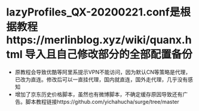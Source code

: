 # lazyProfiles_QX-20200221.conf是根据教程https://merlinblog.xyz/wiki/quanx.html 导入且自己修改部分的全部配置备份
- 原教程会导致优酷等阿里系提示VPN不能访问，因为默认CN等策略是代理，已改为直连。修改后可以一直挂代理，国内就直连，国外走代理，几乎没有感知
- 增加了京东历史价格脚本，虽然也有微博脚本，不确定缓存原因导致还有广告。脚本教程链接https://github.com/yichahucha/surge/tree/master 
